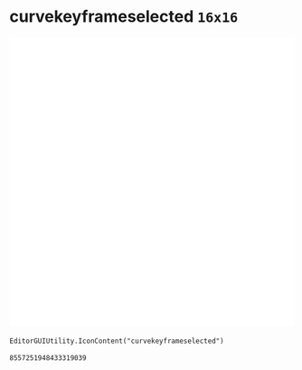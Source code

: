 # curvekeyframeselected `16x16`
<img src="/img/curvekeyframeselected.png" width=512 height=512>

``` CSharp
EditorGUIUtility.IconContent("curvekeyframeselected")
```
```
8557251948433319039
```
